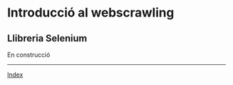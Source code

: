 # Introducció al webscrawling
## Llibreria Selenium


En construcció

    
***
[Index](../../README.md)
